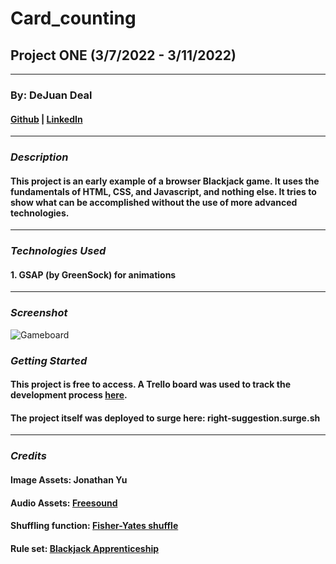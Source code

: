# Card_counting
## Project ONE (3/7/2022 - 3/11/2022)
***
### By: DeJuan Deal
#### [Github](https://github.com/dealhouse) | [LinkedIn](https://www.linkedin.com/in/dejuan-deal-28b274218/)
***
### ***Description***
#### **This project is an early example of a browser Blackjack game. It uses the fundamentals of HTML, CSS, and Javascript, and nothing else. It tries to show what can be accomplished without the use of more advanced technologies.**
***
### ***Technologies Used***
#### 1. GSAP (by GreenSock) for animations
***
### ***Screenshot***
![Gameboard](https://i.imgur.com/9oM7H0n.png)
### ***Getting Started***
#### **This project is free to access. A Trello board was used to track the development process [here](https://trello.com/b/DCbokEpZ/project-1).**
#### **The project itself was deployed to surge here: right-suggestion.surge.sh**
***
### ***Credits***
#### **Image Assets: Jonathan Yu**
#### **Audio Assets: [Freesound](https://freesound.org/)**
#### **Shuffling function: [Fisher-Yates shuffle](https://en.wikipedia.org/wiki/Fisher%E2%80%93Yates_shuffle)**
#### **Rule set: [Blackjack Apprenticeship](https://www.blackjackapprenticeship.com/how-to-play-blackjack/)**